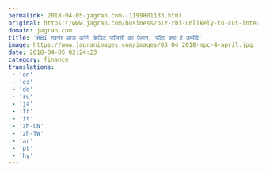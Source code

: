 ```yaml
---
permalink: 2018-04-05-jagran.com--1199801133.html
original: https://www.jagran.com/business/biz-rbi-unlikely-to-cut-interest-in-monetary-policy-on-thursday-17769189.html
domain: jagran.com
title: 'RBI गवर्नर आज करेंगे क्रेडिट पॉलिसी का ऐलान, पढ़िए क्या हैं उम्मीदें'
image: https://www.jagranimages.com/images/03_04_2018-mpc-4-april.jpg
date: 2018-04-05 02:24:23
category: finance
translations: 
 - 'en'
 - 'es'
 - 'de'
 - 'ru'
 - 'ja'
 - 'fr'
 - 'it'
 - 'zh-CN'
 - 'zh-TW'
 - 'ar'
 - 'pt'
 - 'hy'
---
```


